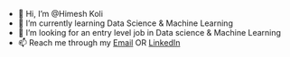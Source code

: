- 👋 Hi, I’m @Himesh Koli
- 🌱 I’m currently learning Data Science & Machine Learning
- 💞️ I’m looking for an entry level job in Data science & Machine Learning
- 📫 Reach me through my [Email](himeshkoli.work@gmail.com) OR [LinkedIn](www.linkedin.com/in/himeshkoli)

<!---
HimeshKoli/HimeshKoli is a ✨ special ✨ repository because its `README.md` (this file) appears on your GitHub profile.
You can click the Preview link to take a look at your changes.
--->
